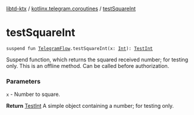 [libtd-ktx](../index.md) / [kotlinx.telegram.coroutines](index.md) / [testSquareInt](./test-square-int.md)

# testSquareInt

`suspend fun `[`TelegramFlow`](../kotlinx.telegram.core/-telegram-flow/index.md)`.testSquareInt(x: `[`Int`](https://kotlinlang.org/api/latest/jvm/stdlib/kotlin/-int/index.html)`): `[`TestInt`](https://tdlibx.github.io/td/docs/org/drinkless/td/libcore/telegram/TdApi.TestInt.html)

Suspend function, which returns the squared received number; for testing only. This is an offline
method. Can be called before authorization.

### Parameters

`x` - Number to square.

**Return**
[TestInt](https://tdlibx.github.io/td/docs/org/drinkless/td/libcore/telegram/TdApi.TestInt.html) A simple object containing a number; for testing only.

